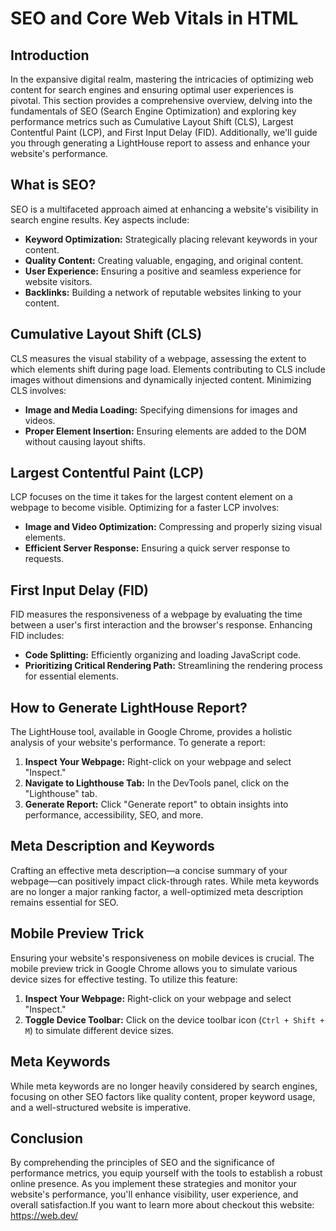 # SEO and Core Web Vitals in HTML

## Introduction

In the expansive digital realm, mastering the intricacies of optimizing web content for search engines and ensuring
optimal user experiences is pivotal. This section provides a comprehensive overview, delving into the fundamentals of
SEO (Search Engine Optimization) and exploring key performance metrics such as Cumulative Layout Shift (CLS), Largest
Contentful Paint (LCP), and First Input Delay (FID). Additionally, we'll guide you through generating a LightHouse
report to assess and enhance your website's performance.

## What is SEO?

SEO is a multifaceted approach aimed at enhancing a website's visibility in search engine results. Key aspects include:

- **Keyword Optimization:** Strategically placing relevant keywords in your content.
- **Quality Content:** Creating valuable, engaging, and original content.
- **User Experience:** Ensuring a positive and seamless experience for website visitors.
- **Backlinks:** Building a network of reputable websites linking to your content.

## Cumulative Layout Shift (CLS)

CLS measures the visual stability of a webpage, assessing the extent to which elements shift during page load. Elements
contributing to CLS include images without dimensions and dynamically injected content. Minimizing CLS involves:

- **Image and Media Loading:** Specifying dimensions for images and videos.
- **Proper Element Insertion:** Ensuring elements are added to the DOM without causing layout shifts.

## Largest Contentful Paint (LCP)

LCP focuses on the time it takes for the largest content element on a webpage to become visible. Optimizing for a faster
LCP involves:

- **Image and Video Optimization:** Compressing and properly sizing visual elements.
- **Efficient Server Response:** Ensuring a quick server response to requests.

## First Input Delay (FID)

FID measures the responsiveness of a webpage by evaluating the time between a user's first interaction and the browser's
response. Enhancing FID includes:

- **Code Splitting:** Efficiently organizing and loading JavaScript code.
- **Prioritizing Critical Rendering Path:** Streamlining the rendering process for essential elements.

## How to Generate LightHouse Report?

The LightHouse tool, available in Google Chrome, provides a holistic analysis of your website's performance. To generate
a report:

1. **Inspect Your Webpage:** Right-click on your webpage and select "Inspect."
2. **Navigate to Lighthouse Tab:** In the DevTools panel, click on the "Lighthouse" tab.
3. **Generate Report:** Click "Generate report" to obtain insights into performance, accessibility, SEO, and more.

## Meta Description and Keywords

Crafting an effective meta description—a concise summary of your webpage—can positively impact click-through rates.
While meta keywords are no longer a major ranking factor, a well-optimized meta description remains essential for SEO.

## Mobile Preview Trick

Ensuring your website's responsiveness on mobile devices is crucial. The mobile preview trick in Google Chrome allows
you to simulate various device sizes for effective testing. To utilize this feature:

1. **Inspect Your Webpage:** Right-click on your webpage and select "Inspect."
2. **Toggle Device Toolbar:** Click on the device toolbar icon (`Ctrl + Shift + M`) to simulate different device sizes.

## Meta Keywords

While meta keywords are no longer heavily considered by search engines, focusing on other SEO factors like quality
content, proper keyword usage, and a well-structured website is imperative.

## Conclusion

By comprehending the principles of SEO and the significance of performance metrics, you equip yourself with the tools to
establish a robust online presence. As you implement these strategies and monitor your website's performance, you'll
enhance visibility, user experience, and overall satisfaction.If you want to learn more about checkout this
website: <https://web.dev/>